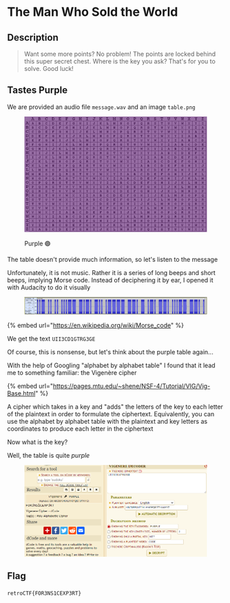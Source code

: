 # The Man Who Sold the World

## Description

> Want some more points? No problem! The points are locked behind this super secret chest. Where is the key you ask? That's for you to solve. Good luck!

## Tastes Purple

We are provided an audio file `message.wav` and an image `table.png`

<figure><img src="../../.gitbook/assets/image (30).png" alt=""><figcaption><p>Purple <span data-gb-custom-inline data-tag="emoji" data-code="1f7e3">🟣</span></p></figcaption></figure>

The table doesn't provide much information, so let's listen to the message

Unfortunately, it is not music. Rather it is a series of long beeps and short beeps, implying Morse code. Instead of deciphering it by ear, I opened it with Audacity to do it visually

<figure><img src="../../.gitbook/assets/image (31).png" alt=""><figcaption></figcaption></figure>

{% embed url="https://en.wikipedia.org/wiki/Morse_code" %}

We get the text `UII3CD1GTRG3GE`

Of course, this is nonsense, but let's think about the purple table again...

With the help of Googling "alphabet by alphabet table" I found that it lead me to something familiar: the Vigenère cipher

{% embed url="https://pages.mtu.edu/~shene/NSF-4/Tutorial/VIG/Vig-Base.html" %}

A cipher which takes in a key and "adds" the letters of the key to each letter of the plaintext in order to formulate the ciphertext. Equivalently, you can use the alphabet by alphabet table with the plaintext and key letters as coordinates to produce each letter in the ciphertext

Now what is the key?

Well, the table is quite _purple_

<figure><img src="../../.gitbook/assets/image (33).png" alt=""><figcaption></figcaption></figure>

## Flag

`retroCTF{FOR3NS1CEXP3RT}`
